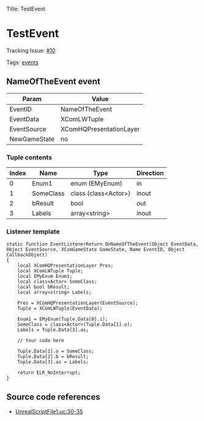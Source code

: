 Title: TestEvent

# TestEvent

Tracking Issue: [#10](https://github.com/X2CommunityCore/X2WOTCCommunityHighlander/issues/10)

Tags: [events](../events.md)

## NameOfTheEvent event

| Param | Value |
| - | - |
| EventID | NameOfTheEvent |
| EventData | XComLWTuple |
| EventSource | XComHQPresentationLayer |
| NewGameState | no |

### Tuple contents

| Index | Name | Type | Direction|
| - | - | - | - |
| 0 | Enum1 | enum (EMyEnum) | in |
| 1 | SomeClass | class (class&lt;Actor&gt;) | inout |
| 2 | bResult | bool | out |
| 3 | Labels | array&lt;string&gt; | inout |


### Listener template

```unrealscript
static function EventListenerReturn OnNameOfTheEvent(Object EventData, Object EventSource, XComGameState GameState, Name EventID, Object CallbackObject)
{
	local XComHQPresentationLayer Pres;
	local XComLWTuple Tuple;
	local EMyEnum Enum1;
	local class<Actor> SomeClass;
	local bool bResult;
	local array<string> Labels;

	Pres = XComHQPresentationLayer(EventSource);
	Tuple = XComLWTuple(EventData);

	Enum1 = EMyEnum(Tuple.Data[0].i);
	SomeClass = class<Actor>(Tuple.Data[1].o);
	Labels = Tuple.Data[3].as;

	// Your code here

	Tuple.Data[1].o = SomeClass;
	Tuple.Data[2].b = bResult;
	Tuple.Data[3].as = Labels;

	return ELR_NoInterrupt;
}
```

## Source code references

* [UnrealScriptFile1.uc:30-35](https://github.com/X2CommunityCore/X2WOTCCommunityHighlander/blob/master/test_src/UnrealScriptFile1.uc#L30-L35)
